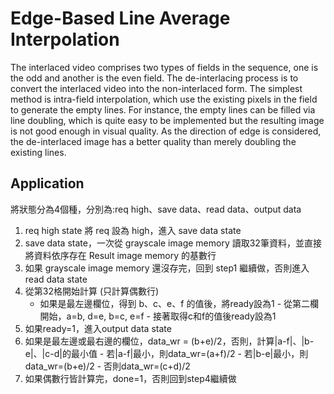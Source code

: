 # Edge-Based Line Average Interpolation

The interlaced video comprises two types of fields in the sequence, one is the odd and another is the even field. 
The de-interlacing process is to convert the interlaced video into the non-interlaced form. 
The simplest method is intra-field interpolation, which use the existing pixels in the field to generate the empty lines. 
For instance, the empty lines can be filled via line doubling, which is quite easy to be implemented but the resulting image is not good enough in visual quality.
As the direction of edge is considered, the de-interlaced image has a better quality than merely doubling the existing lines.

## Application

將狀態分為4個種，分別為:req high、save data、read data、output data

  1.	req high state 將 req 設為 high，進入 save data state
  2.	save data state，一次從 grayscale image memory 讀取32筆資料，並直接將資料依序存在 Result image memory 的基數行
  3.	如果 grayscale image memory 還沒存完，回到 step1 繼續做，否則進入 read data state
  4.	從第32格開始計算 (只計算偶數行)
    	- 如果是最左邊欄位，得到 b、c、e、f 的值後，將ready設為1
      - 從第二欄開始，a=b, d=e, b=c, e=f
      - 接著取得c和f的值後ready設為1
  5.	如果ready=1，進入output data state
  6.	如果是最左邊或最右邊的欄位，data_wr = (b+e)/2，否則，計算|a-f|、|b-e|、|c-d|的最小值
      - 若|a-f|最小，則data_wr=(a+f)/2
      - 若|b-e|最小，則data_wr=(b+e)/2
      - 否則data_wr=(c+d)/2
  7.	如果偶數行皆計算完，done=1，否則回到step4繼續做

